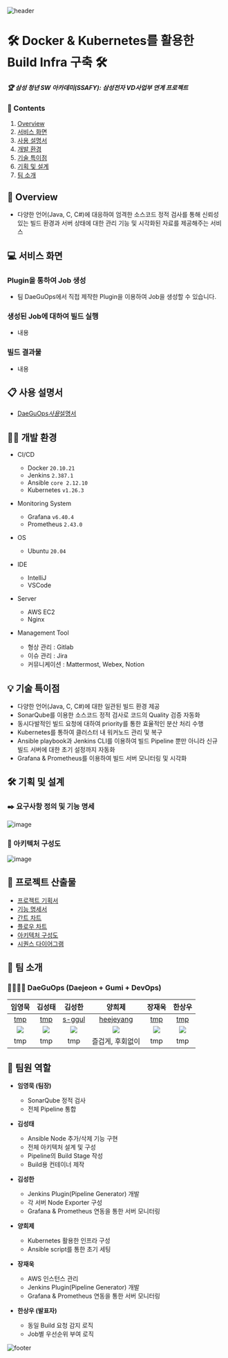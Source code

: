 ![header](https://capsule-render.vercel.app/api?type=waving&color=auto&height=300&section=header&text=DaeGuOps&fontSize=90)

# 🛠️ Docker & Kubernetes를 활용한 Build Infra 구축 🛠️

##### 🏆 삼성 청년 SW 아카데미(SSAFY): 삼성전자 VD사업부 연계 프로젝트

### 📜 Contents

1.  [Overview](#-overview)
2.  [서비스 화면](#-서비스-화면)
3.  [사용 설명서](#-사용-설명서)
4.  [개발 환경](#-개발-환경)
5.  [기술 특이점](#-기술-특이점)
6.  [기획 및 설계](#-기획-및-설계)
7.  [팀 소개](#-팀-소개)

## 👀 Overview

- 다양한 언어(Java, C, C#)에 대응하여 엄격한 소스코드 정적 검사를 통해 신뢰성 있는 빌드 환경과 서버 상태에 대한 관리 기능 및 시각화된 자료를 제공해주는 서비스

## 💻 서비스 화면

### Plugin을 통하여 Job 생성

- 팀 DaeGuOps에서 직접 제작한 Plugin을 이용하여 Job을 생성할 수 있습니다.

### 생성된 Job에 대하여 빌드 실행

- 내용

### 빌드 결과물

- 내용

## 📋 사용 설명서

- [DaeGuOps*사용*설명서](https://lab.ssafy.com/s08-s-project/S08P21S003/-/blob/develop/porting-manual/porting_manual.md)

## 👨‍💻 개발 환경

- CI/CD

  - Docker `20.10.21`
  - Jenkins `2.387.1`
  - Ansible `core 2.12.10`
  - Kubernetes `v1.26.3`

- Monitoring System

  - Grafana `v6.40.4`
  - Prometheus `2.43.0`

- OS

  - Ubuntu `20.04`

- IDE

  - IntelliJ
  - VSCode

- Server

  - AWS EC2
  - Nginx

- Management Tool

  - 형상 관리 : Gitlab
  - 이슈 관리 : Jira
  - 커뮤니케이션 : Mattermost, Webex, Notion

## 💡 기술 특이점

- 다양한 언어(Java, C, C#)에 대한 일관된 빌드 환경 제공
- SonarQube를 이용한 소스코드 정적 검사로 코드의 Quality 검증 자동화
- 동시다발적인 빌드 요청에 대하여 priority를 통한 효율적인 분산 처리 수행
- Kubernetes를 통하여 클러스터 내 워커노드 관리 및 복구
- Ansible playbook과 Jenkins CLI를 이용하여 빌드 Pipeline 뿐만 아니라 신규 빌드 서버에 대한 초기 설정까지 자동화
- Grafana & Prometheus를 이용하여 빌드 서버 모니터링 및 시각화

## 🛠️ 기획 및 설계

### ✒️ 요구사항 정의 및 기능 명세

![image](https://user-images.githubusercontent.com/89143804/229289934-10fa6994-7100-4479-8fca-59b6f1cd235b.png)

### 🎨 아키텍처 구성도

![image](https://user-images.githubusercontent.com/89143804/229290404-ded8a4aa-e05e-43b3-af08-64cfb16356e9.png)

## 📂 프로젝트 산출물

- [프로젝트 기획서](https://miracle3070.notion.site/23fb522bbc574c3e8d842d299ef7a5f9)
- [기능 명세서](https://miracle3070.notion.site/_230330-52653dbcd69943d29191a76b2786d2fb)
- [간트 차트](https://miracle3070.notion.site/bfef572eea6a4cf89022477c5c3a1cfb)
- [플로우 차트](https://miracle3070.notion.site/74e0c543780a458293a8b06e1524c124)
- [아키텍처 구성도](https://miracle3070.notion.site/cf6efbf8366647bfa2768c7bc160e2ab)
- [시퀀스 다이어그램](https://miracle3070.notion.site/a0b613abded1439da15b65b4dcf7f4d6)

## 🦹‍ 팀 소개

### 👨‍👩‍👦‍👦 DaeGuOps (Daejeon + Gumi + DevOps)

|                       임영묵                       |                       김성태                       |                          김성한                           |                          양희제                           |                       장재욱                       |                       한상우                       |
| :------------------------------------------------: | :------------------------------------------------: | :-------------------------------------------------------: | :-------------------------------------------------------: | :------------------------------------------------: | :------------------------------------------------: |
|                      [tmp]()                       |                      [tmp]()                       |            [s-ggul](https://github.com/s-ggul)            |         [heejeyang](https://github.com/HeeJeYang)         |                      [tmp]()                       |                      [tmp]()                       |
| ![](https://avatars.githubusercontent.com/u/0?v=4) | ![](https://avatars.githubusercontent.com/u/0?v=4) | ![](https://avatars.githubusercontent.com/u/80890062?v=4) | ![](https://avatars.githubusercontent.com/u/89143804?v=4) | ![](https://avatars.githubusercontent.com/u/0?v=4) | ![](https://avatars.githubusercontent.com/u/0?v=4) |
|                        tmp                         |                        tmp                         |                            tmp                            |                     즐겁게, 후회없이                      |                        tmp                         |                        tmp                         |

## 📐 팀원 역할

- **임영묵 (팀장)**

  - SonarQube 정적 검사
  - 전체 Pipeline 통합

- **김성태**

  - Ansible Node 추가/삭제 기능 구현
  - 전체 아키텍처 설계 및 구성
  - Pipeline의 Build Stage 작성
  - Build용 컨테이너 제작

- **김성한**

  - Jenkins Plugin(Pipeline Generator) 개발
  - 각 서버 Node Exporter 구성
  - Grafana & Prometheus 연동을 통한 서버 모니터링

- **양희제**

  - Kubernetes 활용한 인프라 구성
  - Ansible script를 통한 초기 세팅

- **장재욱**

  - AWS 인스턴스 관리
  - Jenkins Plugin(Pipeline Generator) 개발
  - Grafana & Prometheus 연동을 통한 서버 모니터링

- **한상우 (발표자)**
  - 동일 Build 요청 감지 로직
  - Job별 우선순위 부여 로직

![footer](https://capsule-render.vercel.app/api?type=waving&color=auto&height=300&section=footer&text=Thank you&fontSize=90)
